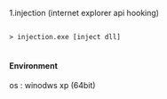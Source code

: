 
1.injection (internet explorer api hooking)

<pre>
<code>
> injection.exe [inject dll]
</code>
</pre>

#### Environment

os : winodws xp (64bit)
